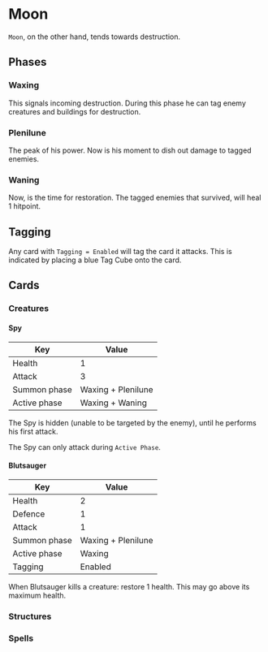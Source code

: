 # Moon

`Moon`, on the other hand, tends towards destruction.

## Phases

### Waxing

This signals incoming destruction.
During this phase he can tag enemy creatures and buildings for destruction.

### Plenilune

The peak of his power.
Now is his moment to dish out damage to tagged enemies.

### Waning

Now, is the time for restoration.
The tagged enemies that survived, will heal $1$ hitpoint.

## Tagging

Any card with `Tagging = Enabled` will tag the card it attacks.
This is indicated by placing a blue Tag Cube onto the card.

## Cards

### Creatures

#### Spy

| Key          | Value              |
| ------------ | ------------------ |
| Health       | $1$                |
| Attack       | $3$                |
| Summon phase | Waxing + Plenilune |
| Active phase | Waxing + Waning    |

The Spy is hidden (unable to be targeted by the enemy),
until he performs his first attack.

The Spy can only attack during `Active Phase`.

#### Blutsauger

| Key          | Value              |
| ------------ | ------------------ |
| Health       | $2$                |
| Defence      | $1$                |
| Attack       | $1$                |
| Summon phase | Waxing + Plenilune |
| Active phase | Waxing             |
| Tagging      | Enabled            |

When Blutsauger kills a creature: restore $1$ health.
This may go above its maximum health.

### Structures

### Spells
